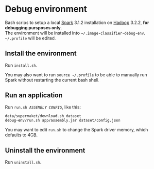 # Debug environment

Bash scrips to setup a local [Spark](https://spark.apache.org/) 3.1.2 installation on [Hadoop](https://hadoop.apache.org/) 3.2.2, **for debugging pursposes only**.  
The environment will be installed into `~/.image-classifier-debug-env`. `~/.profile` will be edited.

## Install the environment

Run `install.sh`.

You may also want to run `source ~/.profile` to be able to manually run Spark without restarting the current bash shell.

## Run an application

Run <code>run.sh *ASSEMBLY* *CONFIG*</code>, like this:
```bash
data/supermaket/download.sh dataset
debug-env/run.sh app/assembly.jar dataset/config.json
```

You may want to edit `run.sh` to change the Spark driver memory, which defaults to 4GB.

## Uninstall the environment

Run `uninstall.sh`.
